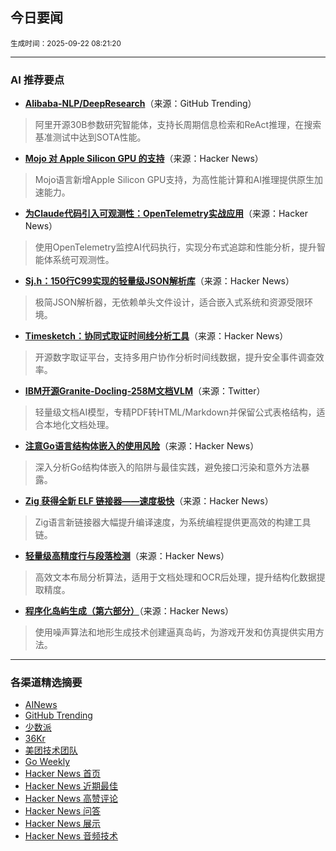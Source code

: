 ## 今日要闻

<sub> 生成时间：2025-09-22 08:21:20</sub>


---

### AI 推荐要点

- **[Alibaba-NLP/DeepResearch](https://github.com/Alibaba-NLP/DeepResearch)**（来源：GitHub Trending）  
> 阿里开源30B参数研究智能体，支持长周期信息检索和ReAct推理，在搜索基准测试中达到SOTA性能。

- **[Mojo 对 Apple Silicon GPU 的支持](https://news.ycombinator.com/item?id=45326388)**（来源：Hacker News）  
> Mojo语言新增Apple Silicon GPU支持，为高性能计算和AI推理提供原生加速能力。

- **[为Claude代码引入可观测性：OpenTelemetry实战应用](https://news.ycombinator.com/item?id=45325410)**（来源：Hacker News）  
> 使用OpenTelemetry监控AI代码执行，实现分布式追踪和性能分析，提升智能体系统可观测性。

- **[Sj.h：150行C99实现的轻量级JSON解析库](https://news.ycombinator.com/item?id=45324349)**（来源：Hacker News）  
> 极简JSON解析器，无依赖单头文件设计，适合嵌入式系统和资源受限环境。

- **[Timesketch：协同式取证时间线分析工具](https://news.ycombinator.com/item?id=45324343)**（来源：Hacker News）  
> 开源数字取证平台，支持多用户协作分析时间线数据，提升安全事件调查效率。

- **[IBM开源Granite-Docling-258M文档VLM](https://twitter.com/rohanpaul_ai/status/1968561354987442246)**（来源：Twitter）  
> 轻量级文档AI模型，专精PDF转HTML/Markdown并保留公式表格结构，适合本地化文档处理。

- **[注意Go语言结构体嵌入的使用风险](https://news.ycombinator.com/item?id=45327531)**（来源：Hacker News）  
> 深入分析Go结构体嵌入的陷阱与最佳实践，避免接口污染和意外方法暴露。

- **[Zig 获得全新 ELF 链接器——速度极快](https://news.ycombinator.com/item?id=45327318)**（来源：Hacker News）  
> Zig语言新链接器大幅提升编译速度，为系统编程提供更高效的构建工具链。

- **[轻量级高精度行与段落检测](https://news.ycombinator.com/item?id=45326740)**（来源：Hacker News）  
> 高效文本布局分析算法，适用于文档处理和OCR后处理，提升结构化数据提取精度。

- **[程序化岛屿生成（第六部分）](https://news.ycombinator.com/item?id=45326690)**（来源：Hacker News）  
> 使用噪声算法和地形生成技术创建逼真岛屿，为游戏开发和仿真提供实用方法。

---

### 各渠道精选摘要
- [AINews](./ai_news_summary_2025-09-22.md)
- [GitHub Trending](./github_trending_2025-09-22.md)
- [少数派](./shaoshupai_2025-09-22.md)
- [36Kr](./36kr_summary_2025-09-22.md)
- [美团技术团队](./meituan_2025-09-22.md)
- [Go Weekly](./go_weekly_2025-09-22.md)
- [Hacker News 首页](./hacker_news_frontpage_2025-09-22.md)
- [Hacker News 近期最佳](./hacker_news_best_2025-09-22.md)
- [Hacker News 高赞评论](./hacker_news_top_comments_2025-09-22.md)
- [Hacker News 问答](./hacker_news_ask_2025-09-22.md)
- [Hacker News 展示](./hacker_news_show_2025-09-22.md)
- [Hacker News 音频技术](./hacker_news_audio_tech_2025-09-22.md)